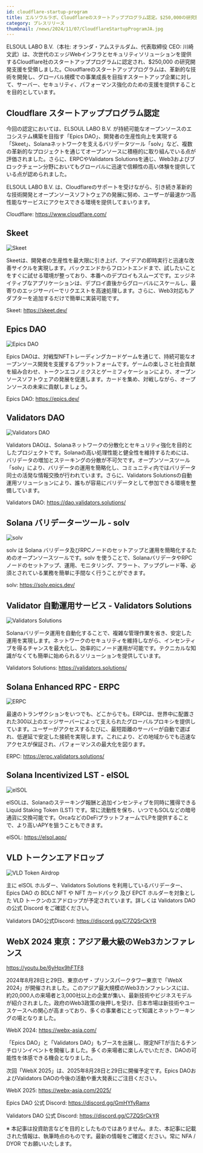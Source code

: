 ```yaml
---
id: cloudflare-startup-program
title: エルソウルラボ、Cloudflareのスタートアッププログラム認定。$250,000の研究開発支援
category: プレスリリース
thumbnail: /news/2024/11/07/CloudflareStartupProgramJA.jpg
---
```


ELSOUL LABO B.V.（本社: オランダ・アムステルダム、代表取締役 CEO: 川崎文武）は、次世代のエッジWebインフラとセキュリティソリューションを提供するCloudflare社のスタートアッププログラムに認定され、$250,000 の研究開発支援を受領しました。Cloudflareのスタートアッププログラムは、革新的な技術を開発し、グローバル規模での事業成長を目指すスタートアップ企業に対して、サーバー、セキュリティ、パフォーマンス強化のための支援を提供することを目的としています。

## Cloudflare スタートアッププログラム認定

今回の認定においては、ELSOUL LABO B.V. が持続可能なオープンソースのエコシステム構築を目指す「Epics DAO」、開発者の生産性向上を実現する「Skeet」、Solanaネットワークを支えるバリデータツール「solv」など、複数の革新的なプロジェクトを通じてオープンソースに積極的に取り組んでいる点が評価されました。さらに、ERPCやValidators Solutionsを通じ、Web3およびブロックチェーン分野においてもグローバルに迅速で信頼性の高い体験を提供している点が認められました。

ELSOUL LABO B.V. は、Cloudflareのサポートを受けながら、引き続き革新的な技術開発とオープンソースソフトウェアの発展に努め、ユーザーが最速かつ高性能なサービスにアクセスできる環境を提供してまいります。

Cloudflare: https://www.cloudflare.com/

## Skeet

![Skeet](/news/2024/11/06/Skeet.jpg)

Skeetは、開発者の生産性を最大限に引き上げ、アイデアの即時実行と迅速な改善サイクルを実現します。バックエンドからフロントエンドまで、試したいことをすぐに試せる環境が整っており、本番へのデプロイもスムーズです。エッジネイティブなアプリケーションは、デプロイ直後からグローバルにスケールし、最寄りのエッジサーバーでリクエストを高速処理します。さらに、Web3対応もアダプターを追加するだけで簡単に実装可能です。

Skeet: https://skeet.dev/

## Epics DAO

![Epics DAO](/news/2024/11/06/gabrielhicks.jpg)

Epics DAOは、対戦型NFTトレーディングカードゲームを通じて、持続可能なオープンソース開発を支援するプラットフォームです。ゲームの楽しさと社会貢献を組み合わせ、トークンエコノミクスとゲーミフィケーションにより、オープンソースソフトウェアの発展を促進します。カードを集め、対戦しながら、オープンソースの未来に貢献しましょう。

Epics DAO: https://epics.dev/

## Validators DAO

![Validators DAO](/news/2024/11/06/ValidatorsDAO.jpg)

Validators DAOは、Solanaネットワークの分散化とセキュリティ強化を目的としたプロジェクトです。Solanaの高い処理性能と健全性を維持するためには、バリデータの増加とステーキングの分散が不可欠です。オープンソースツール「solv」により、バリデータの運用を簡略化し、コミュニティ内ではバリデータ同士の活発な情報交換が行われています。さらに、Validators Solutionsの自動運用ソリューションにより、誰もが容易にバリデータとして参加できる環境を整備しています。

Validators DAO: https://dao.validators.solutions/

## Solana バリデーターツール - solv

![solv](/news/2024/11/06/solv.jpg)

solv は Solana バリデータ及びRPCノードのセットアップと運用を簡略化するためのオープンソースツールです。solv を使うことで、SolanaバリデータやRPCノードのセットアップ、運用、モニタリング、アラート、アップグレード等、必須とされている業務を簡単に手間なく行うことができます。

solv: https://solv.epics.dev/

## Validator 自動運用サービス - Validators Solutions

![Validators Solutions](/news/2024/11/06/ValidatorsSolutions.jpg)

Solanaバリデータ運用を自動化することで、複雑な管理作業を省き、安定した運用を実現します。ネットワークのセキュリティを維持しながら、インセンティブを得るチャンスを最大化し、効率的にノード運用が可能です。テクニカルな知識がなくても簡単に始められるソリューションを提供しています。

Validators Solutions: https://validators.solutions/

## Solana Enhanced RPC - ERPC

![ERPC](/news/2024/11/06/ERPC.jpg)

最速のトランザクションをいつでも、どこからでも。ERPCは、世界中に配置された300以上のエッジサーバーによって支えられたグローバルプロキシを提供しています。ユーザーがアクセスするたびに、最短距離のサーバーが自動で選ばれ、低遅延で安定した接続を実現します。これにより、どの地域からでも迅速なアクセスが保証され、パフォーマンスの最大化を図ります。

ERPC: https://erpc.validators.solutions/

## Solana Incentivized LST - elSOL

![elSOL](/news/2024/11/06/elSOL.jpg)

elSOLは、Solanaのステーキング報酬と追加インセンティブを同時に獲得できるLiquid Staking Token (LST) です。常に流動性を保ち、いつでもSOLなどの暗号通貨に交換可能です。OrcaなどのDeFiプラットフォームでLPを提供することで、より高いAPYを狙うこともできます。

elSOL: https://elsol.app/

## VLD トークンエアドロップ

![VLD Token Airdrop](/news/2024/11/06/VLDComingSoonJA.jpg)

主に elSOL ホルダー、Validators Solutions を利用しているバリデーター、Epics DAO の BDLC NFT や NFT カードパック 及び EPCT ホルダーを対象とした VLD トークンのエアドロップが予定されています。詳しくは Validators DAO の公式 Discord をご確認ください。

Validators DAO公式Discord: https://discord.gg/C7ZQSrCkYR

## WebX 2024 東京：アジア最大級のWeb3カンファレンス

https://youtu.be/6yHpx9hFTF8

2024年8月28日と29日、東京のザ・プリンスパークタワー東京で「WebX 2024」が開催されました。このアジア最大規模のWeb3カンファレンスには、約20,000人の来場者と3,000社以上の企業が集い、最新技術やビジネスモデルが紹介されました。政府のWeb3政策の後押しを受け、日本市場は新技術やユースケースへの関心が高まっており、多くの事業者にとって知識とネットワーキングの場となりました。

WebX 2024: https://webx-asia.com/

「Epics DAO」と「Validators DAO」もブースを出展し、限定NFTが当たるチンチロリンイベントを開催しました。多くの来場者に楽しんでいただき、DAOの可能性を体感できる機会となりました。

次回「WebX 2025」は、2025年8月28日と29日に開催予定です。Epics DAOおよびValidators DAOの今後の活動や重大発表にご注目ください。

WebX 2025: https://webx-asia.com/2025/

Epics DAO 公式 Discord: https://discord.gg/GmHYfyRamx

Validators DAO 公式 Discord: https://discord.gg/C7ZQSrCkYR

※ 本記事は投資助言などを目的としたものではありません。また、本記事に記載された情報は、執筆時点のものです。最新の情報をご確認ください。常に NFA / DYOR でお願いいたします。
